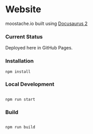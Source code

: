 # Website

moostache.io built using [Docusaurus 2](https://v2.docusaurus.io/)

### Current Status

Deployed here in GitHub Pages.

### Installation

```
npm install
```

### Local Development

```

npm run start

```

### Build

```

npm run build

```
